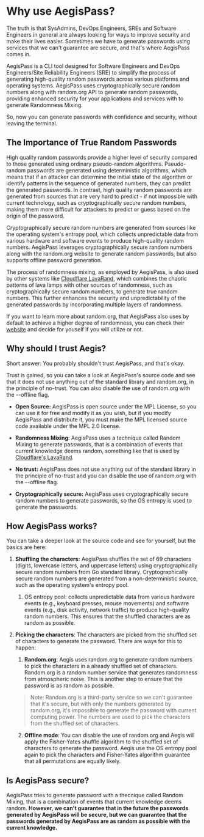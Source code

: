 # Why use AegisPass?

The truth is that SysAdmins, DevOps Engineers, SREs and Software Engineers in general are always looking for ways to improve security and make their lives easier. Sometimes we have to generate passwords using services that we can't guarantee are secure, and that's where AegisPass comes in.

AegisPass is a CLI tool designed for Software Engineers and DevOps Engineers/Site Reliability Engineers (SRE) to simplify the process of generating high-quality random passwords across various platforms and operating systems. AegisPass uses cryptographically secure random numbers along with random.org API to generate random passwords, providing enhanced security for your applications and services with to generate Randomness Mixing. 

So, now you can generate passwords with confidence and security, without leaving the terminal.

## The Importance of True Random Passwords

High quality random passwords provide a higher level of security compared to those generated using ordinary pseudo-random algorithms. Pseudo-random passwords are generated using deterministic algorithms, which means that if an attacker can determine the initial state of the algorithm or identify patterns in the sequence of generated numbers, they can predict the generated passwords. In contrast, high quality random passwords are generated from sources that are very hard to predict - if not impossible with current technology, such as cryptographically secure random numbers, making them more difficult for attackers to predict or guess based on the origin of the password.

Cryptographically secure random numbers are generated from sources like the operating system's entropy pool, which collects unpredictable data from various hardware and software events to produce high-quality random numbers. AegisPass leverages cryptographically secure random numbers along with the random.org website to generate random passwords, but also supports offline password generation.

The process of randomness mixing, as employed by AegisPass, is also used by other systems like [Cloudflare LavaRand](https://blog.cloudflare.com/lavarand-in-production-the-nitty-gritty-technical-details/), which combines the chaotic patterns of lava lamps with other sources of randomness, such as cryptographically secure random numbers, to generate true random numbers. This further enhances the security and unpredictability of the generated passwords by incorporating multiple layers of randomness.

If you want to learn more about random.org, that AegisPass also uses by default to achieve a higher degree of randomness, you can check their [website](https://www.random.org/) and decide for youself if you will utilize or not.


## Why should I trust Aegis?

Short answer: You probably shouldn't trust AegisPass, and that's okay.

Trust is gained, so you can take a look at AegisPass's source code and see that it does not use anything out of the standard library and random.org, in the principle of no-trust. You can also disable the use of random.org with the --offline flag.

- **Open Source:** AegisPass is open source under the MPL License, so you can use it for free and modify it as you wish, but if you modify AegisPass and distribute it, you must make the MPL licensed source code available under the MPL 2.0 license.

- **Randomness Mixing**: AegisPass uses a technique called Random Mixing to generate passwords, that is a combination of events that current knowledge deems random, something like that is used by [Cloudflare's LavaRand](https://blog.cloudflare.com/randomness-101-lavarand-in-production).

- **No trust:** AegisPass does not use anything out of the standard library in the principle of no-trust and you can disable the use of random.org with the --offline flag.

- **Cryptographically secure:** AegisPass uses cryptographically secure random numbers to generate passwords, so the OS entropy is used to generate the passwords.

## How AegisPass works?

You can take a deeper look at the source code and see for yourself, but the basics are here:

1. **Shuffling the characters:** AegisPass shuffles the set of 69 characters (digits, lowercase letters, and uppercase letters) using cryptographically secure random numbers from Go standard library. Cryptographically secure random numbers are generated from a non-deterministic source, such as the operating system's entropy pool. 

    1.  OS entropy pool:  collects unpredictable data from various hardware events (e.g., keyboard presses, mouse movements) and software events (e.g., disk activity, network traffic) to produce high-quality random numbers. This ensures that the shuffled characters are as random as possible.

2. **Picking the characters**: The characters are picked from the shuffled set of characters to generate the password. There are ways for this to happen:

    1. **Random.org**: Aegis uses random.org to generate random numbers to pick the characters in a already shuffled set of characters. Random.org is a random number service that generates randomness from atmospheric noise. This is another step to ensure that the password is as random as possible. 

    > Note: Random.org is a third-party service so we can't guarantee that it's secure, but with only the numbers generated by random.org, it's impossible to generate the password with current computing power. The numbers are used to pick the characters from the shuffled set of characters.

    2. **Offline mode**: You can disable the use of random.org and Aegis will apply the Fisher-Yates shuffle algorithm to the shuffled set of characters to generate the password. Aegis use the OS entropy pool again to pick the characters and Fisher-Yates algorithm guarantee that all permutations are equally likely.

## Is AegisPass secure?

AegisPass tries to generate password with a thecnique called Random Mixing, that is a combination of events that current knowledge deems random. **However, we can't guarantee that in the future the passwords generated by AegisPass will be secure, but we can guarantee that the passwords generated by AegisPass are as random as possible with the current knowledge.**

